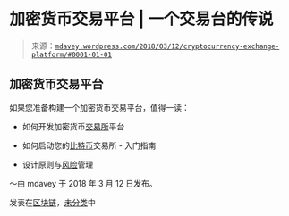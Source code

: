 <!--yml

类别：未分类

日期：2024 年 05 月 18 日 05:27:22

-->

# 加密货币交易平台 | 一个交易台的传说

> 来源：[`mdavey.wordpress.com/2018/03/12/cryptocurrency-exchange-platform/#0001-01-01`](https://mdavey.wordpress.com/2018/03/12/cryptocurrency-exchange-platform/#0001-01-01)

## 加密货币交易平台

如果您准备构建一个加密货币交易平台，值得一读：

+   如何开发加密货币[交易所](https://applikeysolutions.com/blog/how-to-develop-a-cryptocurrency-exchange-platform)平台

+   如何启动您的[比特币](https://www.draglet.com/how-to-start-your-bitcoin-exchange/)交易所 - 入门指南

+   设计原则与[风险](https://wizardry.liberty.me/how-to-build-a-bitcoin-exchange-part-1-design-goals-risk-management/)管理

～由 mdavey 于 2018 年 3 月 12 日发布。

发表在[区块链](https://mdavey.wordpress.com/category/blockchain/)，[未分类](https://mdavey.wordpress.com/category/uncategorized/)中
